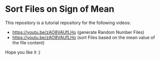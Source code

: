 # Sort Files on Sign of Mean

This repository is a tutorial repository for the following videos: 

- https://youtu.be/zAO8VAUfLHo (generate Random Number Files)
- https://youtu.be/zAO8VAUfLHo (sort Files based on the mean value of the file content)

Hope you like it :)

